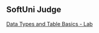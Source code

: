 ## SoftUni Judge

[Data Types and Table Basics - Lab](https://judge.softuni.org/Contests/Practice/DownloadResource/58192)
